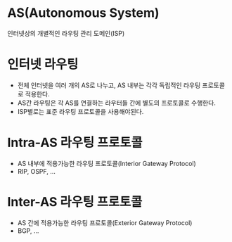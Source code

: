 # AS(Autonomous System) 
인터넷상의 개별적인 라우팅 관리 도메인(ISP)

# 인터넷 라우팅
* 전체 인터넷을 여러 개의 AS로 나누고, AS 내부는 각각 독립적인 라우팅 프로토콜로 적용한다.
* AS간 라우팅은 각 AS를 연결하는 라우터들 간에 별도의 프로토콜로 수행한다.
* ISP별로는 표준 라우팅 프로토콜을 사용해야된다.

# Intra-AS 라우팅 프로토콜
* AS 내부에 적용가능한 라우팅 프로토콜(Interior Gateway Protocol)
* RIP, OSPF, ...

# Inter-AS 라우팅 프로토콜
* AS 간에 적용가능한 라우팅 프로토콜(Exterior Gateway Protocol)
* BGP, ...